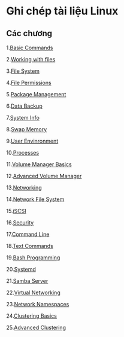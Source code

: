 # Ghi chép tài liệu Linux
## Các chương

1.[Basic Commands](https://github.com/vuvandang1995/linux/blob/master/tai_lieu_linux/1.Basic_commands.md)

2.[Working with files](https://github.com/vuvandang1995/linux/blob/master/tai_lieu_linux/2.working_with_files.md)

3.[File System](https://github.com/vuvandang1995/linux/blob/master/tai_lieu_linux/3.filesystem.md)

4.[File Permissions](https://github.com/vuvandang1995/linux/blob/master/tai_lieu_linux/4.file_permission.md)

5.[Package Management](https://github.com/vuvandang1995/linux/blob/master/tai_lieu_linux/5.package_management.md)

6.[Data Backup](https://github.com/vuvandang1995/linux/blob/master/tai_lieu_linux/6.data_backup.md)

7.[System Info](https://github.com/vuvandang1995/linux/blob/master/tai_lieu_linux/7.system_info.md)

8.[Swap Memory](https://github.com/vuvandang1995/linux/blob/master/tai_lieu_linux/8.swap_memory.md)

9.[User Envinronment](https://github.com/vuvandang1995/linux/blob/master/tai_lieu_linux/9.user_env.md)

10.[Processes](https://github.com/vuvandang1995/linux/blob/master/tai_lieu_linux/10.processes.md)

11.[Volume Manager Basics](https://github.com/vuvandang1995/linux/blob/master/tai_lieu_linux/11.LVM.md)

12.[Advanced Volume Manager](https://github.com/vuvandang1995/linux/blob/master/tai_lieu_linux/11.lab-LVM.md)

13.[Networking](https://github.com/vuvandang1995/linux/blob/master/tai_lieu_linux/12.Networking.md)

14.[Network File System](https://github.com/vuvandang1995/linux/blob/master/tai_lieu_linux/13.nfs.md)

15.[iSCSI]()

16.[Security]()

17.[Command Line]()

18.[Text Commands]()

19.[Bash Programming]()

20.[Systemd]()

21.[Samba Server]()

22.[Virtual Networking]()

23.[Network Namespaces]()

24.[Clustering Basics]()

25.[Advanced Clustering]()

